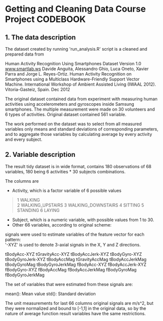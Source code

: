 # Getting and Cleaning Data Course Project CODEBOOK

## 1. The data description
The dataset created by running 'run_analysis.R' script is a cleaned and prepared data from

Human Activity Recognition Using Smartphones Dataset
Version 1.0
www.smartlab.ws
Davide Anguita, Alessandro Ghio, Luca Oneto, Xavier Parra and Jorge L. Reyes-Ortiz. Human Activity Recognition on Smartphones using a Multiclass Hardware-Friendly Support Vector Machine. International Workshop of Ambient Assisted Living (IWAAL 2012). Vitoria-Gasteiz, Spain. Dec 2012

The original dataset contained data from experiment with measuring human activities using
accelerometers and gyroscopes inside Samsung smartphones. The multiple measurement were made
on 30 volunteers and 6 types of activities. Original dataset contained 561 variable.

The work performed on the dataset was to select from all measured variables only means and standard
deviations of corresponding parameters, and to aggregate those variables by
calculating average by every activity and every subject.

## 2. Variable description
The result tidy dataset is in wide format, contains 180 observations of 68 variables, 180 being 6 activities * 30 subjects combinations.

The columns are
* Activity, which is a factor variable of 6 possible values

>1 WALKING                                                                
>2 WALKING_UPSTAIRS
>3 WALKING_DOWNSTAIRS
>4 SITTING
>5 STANDING
>6 LAYING

* Subject, which is a numeric variable, with possible values from 1 to 30.
* Other 66 variables, according to original scheme:

signals were used to estimate variables of the feature vector for each pattern:  
'-XYZ' is used to denote 3-axial signals in the X, Y and Z directions.

tBodyAcc-XYZ
tGravityAcc-XYZ
tBodyAccJerk-XYZ
tBodyGyro-XYZ
tBodyGyroJerk-XYZ
tBodyAccMag
tGravityAccMag
tBodyAccJerkMag
tBodyGyroMag
tBodyGyroJerkMag
fBodyAcc-XYZ
fBodyAccJerk-XYZ
fBodyGyro-XYZ
fBodyAccMag
fBodyAccJerkMag
fBodyGyroMag
fBodyGyroJerkMag

The set of variables that were estimated from these signals are: 

mean(): Mean value
std(): Standard deviation

The unit measurements for last 66 columns original signals are m/s^2,
but they were normalized and bound to [-1,1] in the original data,
so by the nature of average function result variables have the same restrictions.